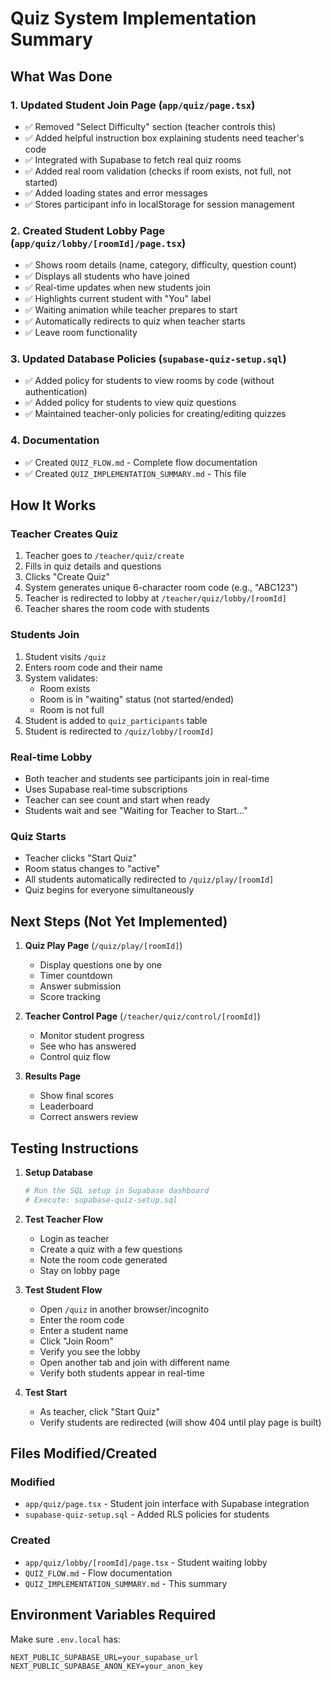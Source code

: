 # Quiz System Implementation Summary

## What Was Done

### 1. Updated Student Join Page (`app/quiz/page.tsx`)
- ✅ Removed "Select Difficulty" section (teacher controls this)
- ✅ Added helpful instruction box explaining students need teacher's code
- ✅ Integrated with Supabase to fetch real quiz rooms
- ✅ Added real room validation (checks if room exists, not full, not started)
- ✅ Added loading states and error messages
- ✅ Stores participant info in localStorage for session management

### 2. Created Student Lobby Page (`app/quiz/lobby/[roomId]/page.tsx`)
- ✅ Shows room details (name, category, difficulty, question count)
- ✅ Displays all students who have joined
- ✅ Real-time updates when new students join
- ✅ Highlights current student with "You" label
- ✅ Waiting animation while teacher prepares to start
- ✅ Automatically redirects to quiz when teacher starts
- ✅ Leave room functionality

### 3. Updated Database Policies (`supabase-quiz-setup.sql`)
- ✅ Added policy for students to view rooms by code (without authentication)
- ✅ Added policy for students to view quiz questions
- ✅ Maintained teacher-only policies for creating/editing quizzes

### 4. Documentation
- ✅ Created `QUIZ_FLOW.md` - Complete flow documentation
- ✅ Created `QUIZ_IMPLEMENTATION_SUMMARY.md` - This file

## How It Works

### Teacher Creates Quiz
1. Teacher goes to `/teacher/quiz/create`
2. Fills in quiz details and questions
3. Clicks "Create Quiz"
4. System generates unique 6-character room code (e.g., "ABC123")
5. Teacher is redirected to lobby at `/teacher/quiz/lobby/[roomId]`
6. Teacher shares the room code with students

### Students Join
1. Student visits `/quiz`
2. Enters room code and their name
3. System validates:
   - Room exists
   - Room is in "waiting" status (not started/ended)
   - Room is not full
4. Student is added to `quiz_participants` table
5. Student is redirected to `/quiz/lobby/[roomId]`

### Real-time Lobby
- Both teacher and students see participants join in real-time
- Uses Supabase real-time subscriptions
- Teacher can see count and start when ready
- Students wait and see "Waiting for Teacher to Start..."

### Quiz Starts
- Teacher clicks "Start Quiz"
- Room status changes to "active"
- All students automatically redirected to `/quiz/play/[roomId]`
- Quiz begins for everyone simultaneously

## Next Steps (Not Yet Implemented)

1. **Quiz Play Page** (`/quiz/play/[roomId]`)
   - Display questions one by one
   - Timer countdown
   - Answer submission
   - Score tracking

2. **Teacher Control Page** (`/teacher/quiz/control/[roomId]`)
   - Monitor student progress
   - See who has answered
   - Control quiz flow

3. **Results Page**
   - Show final scores
   - Leaderboard
   - Correct answers review

## Testing Instructions

1. **Setup Database**
   ```bash
   # Run the SQL setup in Supabase dashboard
   # Execute: supabase-quiz-setup.sql
   ```

2. **Test Teacher Flow**
   - Login as teacher
   - Create a quiz with a few questions
   - Note the room code generated
   - Stay on lobby page

3. **Test Student Flow**
   - Open `/quiz` in another browser/incognito
   - Enter the room code
   - Enter a student name
   - Click "Join Room"
   - Verify you see the lobby
   - Open another tab and join with different name
   - Verify both students appear in real-time

4. **Test Start**
   - As teacher, click "Start Quiz"
   - Verify students are redirected (will show 404 until play page is built)

## Files Modified/Created

### Modified
- `app/quiz/page.tsx` - Student join interface with Supabase integration
- `supabase-quiz-setup.sql` - Added RLS policies for students

### Created
- `app/quiz/lobby/[roomId]/page.tsx` - Student waiting lobby
- `QUIZ_FLOW.md` - Flow documentation
- `QUIZ_IMPLEMENTATION_SUMMARY.md` - This summary

## Environment Variables Required

Make sure `.env.local` has:
```
NEXT_PUBLIC_SUPABASE_URL=your_supabase_url
NEXT_PUBLIC_SUPABASE_ANON_KEY=your_anon_key
```
